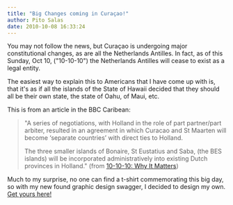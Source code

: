 ```yaml
---
title: "Big Changes coming in Curaçao!"
author: Pito Salas
date: 2010-10-08 16:33:24
---
```



You may not follow the news, but Curaçao is undergoing major constitutional
changes, as are all the Netherlands Antilles. In fact, as of this Sunday, Oct
10, ("10-10-10") the Netherlands Antilles will cease to exist as a legal
entity.

The easiest way to explain this to Americans that I have come up with is, that
it's as if all the islands of the State of Hawaii decided that they should all
be their own state, the state of Oahu, of Maui, etc.

This is from an article in the BBC Caribean:

> "A series of negotiations, with Holland in the role of part partner/part
> arbiter, resulted in an agreement in which Curacao and St Maarten will
> become ‘separate countries’ with direct ties to Holland.
>
> The three smaller islands of Bonaire, St Eustatius and Saba, (the BES
> islands) will be incorporated administratively into existing Dutch provinces
> in Holland." (from [10-10-10: Why It
> Matters](<http://www.bbc.co.uk/caribbean/news/story/2010/10/101006_10-10-10.shtml>))

Much to my surprise, no one can find a t-shirt commemorating this big day, so
with my new found graphic design swagger, I decided to design my own. [Get
yours here!](<http://pito.spreadshirt.com/>)


